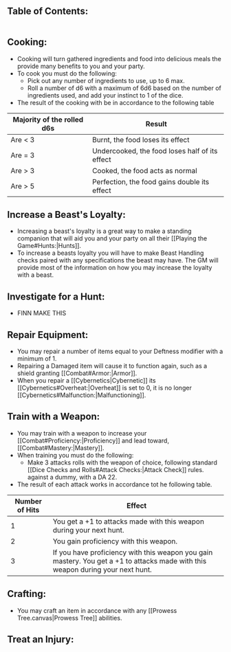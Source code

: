 ## Table of Contents:
```table-of-contents
```
## Cooking:
- Cooking will turn gathered ingredients and food into delicious meals the provide many benefits to you and your party. 
- To cook you must do the following:
	- Pick out any number of ingredients to use, up to 6 max. 
	- Roll a number of d6 with a maximum of 6d6 based on the number of ingredients used, and add your instinct to 1 of the dice. 
- The result of the cooking with be in accordance to the following table

| Majority of the rolled d6s | Result                                         |
| -------------------------- | ---------------------------------------------- |
| Are < 3                    | Burnt, the food loses its effect               |
| Are = 3                    | Undercooked, the food loses half of its effect |
| Are > 3                    | Cooked, the food acts as normal                |
| Are > 5                    | Perfection, the food gains double its effect   |
## Increase a Beast's Loyalty:
- Increasing a beast's loyalty is a great way to make a standing companion that will aid you and your party on all their [[Playing the Game#Hunts:|Hunts]]. 
- To increase a beasts loyalty you will have to make Beast Handling checks paired with any specifications the beast may have. The GM will provide most of the information on how you may increase the loyalty with a beast.
## Investigate for a Hunt:
- FINN MAKE THIS
## Repair Equipment:
- You may repair a number of items equal to your Deftness modifier with a minimum of 1. 
- Repairing a Damaged item will cause it to function again, such as a shield granting [[Combat#<font style="color 2b8eff">Armor</font>:|Armor]]. 
- When you repair a [[Cybernetics|Cybernetic]] its [[Cybernetics#Overheat:|Overheat]] is set to 0, it is no longer [[Cybernetics#Malfunction:|Malfunctioning]].
## Train with a Weapon:
- You may train with a weapon to increase your [[Combat#Proficiency:|Proficiency]] and lead toward, [[Combat#Mastery:|Mastery]].
- When training you must do the following:
	- Make 3 attacks rolls with the weapon of choice, following standard [[Dice Checks and Rolls#Attack Checks:|Attack Check]] rules. against a dummy, with a DA 22.
- The result of each attack works in accordance tot he following table.

| Number of Hits | Effect                                                                                                                          |
| -------------- | ------------------------------------------------------------------------------------------------------------------------------- |
| 1              | You get a +1 to attacks made with this weapon during your next hunt.                                                            |
| 2              | You gain proficiency with this weapon.                                                                                          |
| 3              | If you have proficiency with this weapon you gain mastery. You get a +1 to attacks made with this weapon during your next hunt. |
## Crafting:
- You may craft an item in accordance with any [[Prowess Tree.canvas|Prowess Tree]] abilities.
## Treat an Injury: